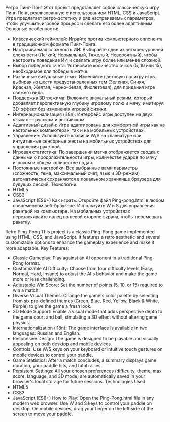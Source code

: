 Ретро Пинг-Понг
Этот проект представляет собой классическую игру Пинг-Понг, реализованную с использованием HTML, CSS и JavaScript. Игра предлагает ретро-эстетику и ряд настраиваемых параметров, чтобы улучшить игровой процесс и сделать его более адаптивным.
Основные особенности:
 * Классический геймплей: Играйте против компьютерного оппонента в традиционном формате Пинг-Понга.
 * Настраиваемая сложность ИИ: Выбирайте один из четырех уровней сложности (Легкий, Нормальный, Тяжелый, Невероятный), чтобы настроить поведение ИИ и сделать игру более или менее сложной.
 * Выбор победного счета: Установите количество очков (5, 10 или 15), необходимое для победы в матче.
 * Различные визуальные темы: Изменяйте цветовую палитру игры, выбирая из шести предустановленных тем (Зеленая, Синяя, Красная, Желтая, Черно-белая, Фиолетовая), для придания игре свежего вида.
 * Поддержка 3D-режима: Включите визуальный режим, который добавляет перспективную глубину игровому полю и мячу, имитируя 3D-эффект без изменения игровой физики.
 * Интернационализация (i18n): Интерфейс игры доступен на двух языках — русском и английском.
 * Адаптивный дизайн: Игра адаптирована для комфортной игры как на настольных компьютерах, так и на мобильных устройствах.
 * Управление: Используйте клавиши W/S на клавиатуре или интуитивные сенсорные жесты на мобильных устройствах для управления ракеткой.
 * Игровая статистика: По завершении матча отображается сводка с данными о продолжительности игры, количестве ударов по мячу игроком и общем количестве подач.
 * Постоянные настройки: Все выбранные вами параметры (сложность, тема, максимальный счет, язык и 3D-режим) автоматически сохраняются в локальном хранилище браузера для будущих сессий.
Технологии:
 * HTML5
 * CSS3
 * JavaScript (ES6+)
Как играть:
Откройте файл Ping-pong.html в любом современном веб-браузере. Используйте W и S для управления ракеткой на компьютере. На мобильных устройствах перетаскивайте палец по левой стороне экрана, чтобы перемещать ракетку.

Retro Ping-Pong
This project is a classic Ping-Pong game implemented using HTML, CSS, and JavaScript. It features a retro aesthetic and several customizable options to enhance the gameplay experience and make it more adaptable.
Key Features:
 * Classic Gameplay: Play against an AI opponent in a traditional Ping-Pong format.
 * Customizable AI Difficulty: Choose from four difficulty levels (Easy, Normal, Hard, Insane) to adjust the AI's behavior and make the game more or less challenging.
 * Adjustable Win Score: Set the number of points (5, 10, or 15) required to win a match.
 * Diverse Visual Themes: Change the game's color palette by selecting from six pre-defined themes (Green, Blue, Red, Yellow, Black & White, Purple) to give the game a fresh look.
 * 3D Mode Support: Enable a visual mode that adds perspective depth to the game court and ball, simulating a 3D effect without altering game physics.
 * Internationalization (i18n): The game interface is available in two languages: Russian and English.
 * Responsive Design: The game is designed to be playable and visually appealing on both desktop and mobile devices.
 * Controls: Use W/S keys on your keyboard or intuitive touch gestures on mobile devices to control your paddle.
 * Game Statistics: After a match concludes, a summary displays game duration, your paddle hits, and total rallies.
 * Persistent Settings: All your chosen preferences (difficulty, theme, max score, language, and 3D mode) are automatically saved in your browser's local storage for future sessions.
Technologies Used:
 * HTML5
 * CSS3
 * JavaScript (ES6+)
How to Play:
Open the Ping-Pong.html file in any modern web browser. Use W and S keys to control your paddle on desktop. On mobile devices, drag your finger on the left side of the screen to move your paddle.
